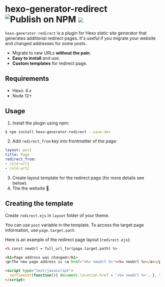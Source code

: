# hexo-generator-redirect ![Publish on NPM](https://github.com/sergeyzwezdin/hexo-generator-redirect/workflows/Publish%20on%20NPM/badge.svg?branch=master) ![](https://img.shields.io/npm/v/hexo-generator-redirect)

`hexo-generator-redirect` is a plugin for Hexo static site generator that generates additional redirect pages. It's useful if you migrate your website and changed addresses for some posts.

* Migrate to new URLs **without the pain**.
* **Easy to install** and use.
* **Custom templates** for redirect page.

## Requirements
- Hexo: 4.x
- Node 12+

## Usage

1. Install the plugin using npm:
```bash
$ npm install hexo-generator-redirect --save-dev
```
2. Add `redirect_from` key into frontmatter of the page:
```yaml
layout: post
title: Page
redirect_from:
- /old-url1
- /old-url2
```
3. Create layout template for the redirect page (for more details see below).
4. The the website 🤝.

## Creating the template

Create `redirect.ejs` in `layout` folder of your theme.

You can use `post` variable in the template. To access the target page information, use `page.target.path`.

Here is an example of the redirect page layout (`redirect.ejs`):

```html
<% const newUrl = full_url_for(page.target.path) %>

<h1>Page address was changed</h1>
<p>The new page address is <a href="<%= newUrl %>"><%= newUrl %></a></p>

<script type="text/javascript">
  setTimeout(function(){ document.location.href = '<%= newUrl %>'; }, 5000);
</script>
```
